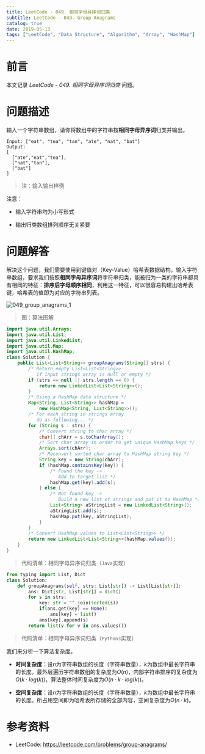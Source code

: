 ```yaml
---
title: LeetCode - 049. 相同字母异序词归类
subtitle: LeetCode - 049. Group Anagrams
catalog: true
date: 2019-05-13
tags: ["LeetCode", "Data Structure", "Algorithm", "Array", "HashMap"]
---
```


# 前言

本文记录 *LeetCode - 049. 相同字母异序词归类* 问题。

# 问题描述

输入一个字符串数组，请你将数组中的字符串按**相同字母异序词**归类并输出。

```plain
Input: ["eat", "tea", "tan", "ate", "nat", "bat"]
Output:
[
  ["ate","eat","tea"],
  ["nat","tan"],
  ["bat"]
]
```
> 注：输入输出样例

注意：

- 输入字符串均为小写形式

- 输出归类数组排列顺序无关紧要

# 问题解答

解决这个问题，我们需要使用到键值对（Key-Value）哈希表数据结构。输入字符串数组，要求我们按照**相同字母异序词**将字符串归类，能被归为一类的字符串都具有相同的特征：**排序后字母顺序相同**，利用这一特征，可以很容易构建出哈希表键，哈希表的值即为对应的字符串列表。

![049_group_anagrams_1](./049_group_anagrams_1.png)

> 图：算法图解

```java
import java.util.Arrays;
import java.util.List;
import java.util.LinkedList;
import java.util.Map;
import java.util.HashMap;
class Solution {
    public List<List<String>> groupAnagrams(String[] strs) {
        /* Return empty List<List<String>>
           if input strings array is null or empty */
        if (strs == null || strs.length == 0) {
            return new LinkedList<List<String>>();
        }
        /* Using a HashMap data structure */
        Map<String, List<String>> hashMap =
            new HashMap<String, List<String>>();
        /* For each string in strings array
           do as following... */
        for (String s : strs) {
            /* Convert string to char array */
            char[] chArr = s.toCharArray();
            /* Sort char array in order to get unique HashMap keys */
            Arrays.sort(chArr);
            /* Reconvert sorted char array to HashMap string key */
            String key = new String(chArr);
            if (hashMap.containsKey(key)) {
                /* Found the key ->
                   Add to target list */
                hashMap.get(key).add(s);
            } else {
                /* Not found key ->
                   Build a new list of strings and put it to HashMap */
                List<String> aStringList = new LinkedList<String>();
                aStringList.add(s);
                hashMap.put(key, aStringList);
            }
        }
        /* Convert HashMap values to List<List<String>> */
        return new LinkedList<List<String>>(hashMap.values());
    }
}
```
> 代码清单：相同字母异序词归类（`Java`实现）

```python
from typing import List, Dict
class Solution:
    def groupAnagrams(self, strs: List[str]) -> List[List[str]]:
        ans: Dict[str, List[str]] = dict()
        for s in strs:
            key: str = "".join(sorted(s))
            if(ans.get(key) == None):
                ans[key] = list()
            ans[key].append(s)
        return list(v for v in ans.values())
```
> 代码清单：相同字母异序词归类（`Python3`实现）

我们来分析一下算法复杂度。

- **时间复杂度**：设$n$为字符串数组的长度（字符串数量），$k$为数组中最长字符串的长度。最外层遍历字符串数组的复杂度为$O(n)$，内部字符串排序的复杂度为$O(k \cdot log(k))$，算法整体时间复杂度为$O(n \cdot k \cdot log(k))$。

- **空间复杂度**：设$n$为字符串数组的长度（字符串数量），$k$为数组中最长字符串的长度。所占用空间即为哈希表所存储的全部内容，空间复杂度为$O(n \cdot k)$。

# 参考资料

- LeetCode: https://leetcode.com/problems/group-anagrams/


